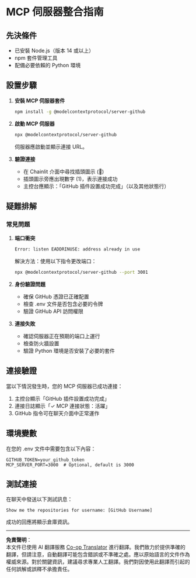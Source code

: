 <!--
CO_OP_TRANSLATOR_METADATA:
{
  "original_hash": "c4be907703b836d1a1c360db20da4de9",
  "translation_date": "2025-08-29T13:36:31+00:00",
  "source_file": "11-agentic-protocols/code_samples/github-mcp/MCP_SETUP.md",
  "language_code": "mo"
}
-->
# MCP 伺服器整合指南

## 先決條件
- 已安裝 Node.js（版本 14 或以上）
- npm 套件管理工具
- 配備必要依賴的 Python 環境

## 設置步驟

1. **安裝 MCP 伺服器套件**  
   ```bash
   npm install -g @modelcontextprotocol/server-github
   ```

2. **啟動 MCP 伺服器**  
   ```bash
   npx @modelcontextprotocol/server-github
   ```  
   伺服器應啟動並顯示連接 URL。

3. **驗證連接**  
   - 在 Chainlit 介面中尋找插頭圖示 (🔌)  
   - 插頭圖示旁應出現數字 (1)，表示連接成功  
   - 主控台應顯示：「GitHub 插件設置成功完成」（以及其他狀態行）

## 疑難排解

### 常見問題

1. **端口衝突**  
   ```bash
   Error: listen EADDRINUSE: address already in use
   ```  
   解決方法：使用以下指令更改端口：  
   ```bash
   npx @modelcontextprotocol/server-github --port 3001
   ```

2. **身份驗證問題**  
   - 確保 GitHub 憑證已正確配置  
   - 檢查 .env 文件是否包含必要的令牌  
   - 驗證 GitHub API 訪問權限

3. **連接失敗**  
   - 確認伺服器正在預期的端口上運行  
   - 檢查防火牆設置  
   - 驗證 Python 環境是否安裝了必要的套件

## 連接驗證

當以下情況發生時，您的 MCP 伺服器已成功連接：
1. 主控台顯示「GitHub 插件設置成功完成」
2. 連接日誌顯示「✓ MCP 連接狀態：活躍」
3. GitHub 指令可在聊天介面中正常運作

## 環境變數

在您的 .env 文件中需要包含以下內容：  
```
GITHUB_TOKEN=your_github_token
MCP_SERVER_PORT=3000  # Optional, default is 3000
```

## 測試連接

在聊天中發送以下測試訊息：  
```
Show me the repositories for username: [GitHub Username]
```  
成功的回應將顯示倉庫資訊。

---

**免責聲明**：  
本文件已使用 AI 翻譯服務 [Co-op Translator](https://github.com/Azure/co-op-translator) 進行翻譯。我們致力於提供準確的翻譯，但請注意，自動翻譯可能包含錯誤或不準確之處。應以原始語言的文件作為權威來源。對於關鍵資訊，建議尋求專業人工翻譯。我們對因使用此翻譯而引起的任何誤解或誤釋不承擔責任。